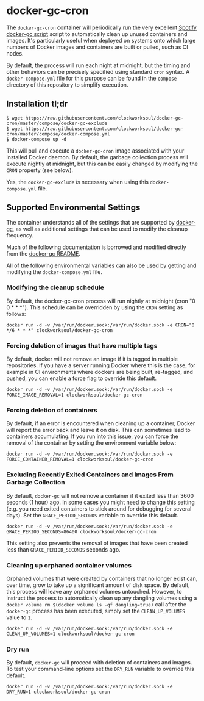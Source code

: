 # docker-gc-cron

The `docker-gc-cron` container will periodically run the very excellent [Spotify docker-gc script](https://github.com/spotify/docker-gc) script to automatically clean up unused containers and images.  It's particularly useful when deployed on systems onto which large numbers of Docker images and containers are built or pulled, such as CI nodes.

By default, the process will run each night at midnight, but the timing and other behaviors can be precisely specified using standard `cron` syntax. A `docker-compose.yml` file for this purpose can be found in the `compose` directory of this repository to simplify execution.


## Installation tl;dr

```
$ wget https://raw.githubusercontent.com/clockworksoul/docker-gc-cron/master/compose/docker-gc-exclude
$ wget https://raw.githubusercontent.com/clockworksoul/docker-gc-cron/master/compose/docker-compose.yml
$ docker-compose up -d
```

This will pull and execute a `docker-gc-cron` image associated with your installed Docker daemon. By default, the garbage collection process will execute nightly at midnight, but this can be easily changed by modifying the `CRON` property (see below).

Yes, the `docker-gc-exclude` _is_ necessary when using this `docker-compose.yml` file.


## Supported Environmental Settings

The container understands all of the settings that are supported by [docker-gc](https://github.com/spotify/docker-gc), as well as additional settings that can be used to modify the cleanup frequency.

Much of the following documentation is borrowed and modified directly from the [docker-gc README](https://github.com/spotify/docker-gc/blob/master/README.md#excluding-images-from-garbage-collection).


All of the following environmental variables can also be used by getting and modifying the `docker-compose.yml` file.


### Modifying the cleanup schedule

By default, the docker-gc-cron process will run nightly at midnight (cron "0 0 * * *"). This schedule can be overridden by using the `CRON` setting as follows:

```
docker run -d -v /var/run/docker.sock:/var/run/docker.sock -e CRON="0 */6 * * *" clockworksoul/docker-gc-cron
```


### Forcing deletion of images that have multiple tags

By default, docker will not remove an image if it is tagged in multiple repositories. 
If you have a server running Docker where this is the case, for example in CI environments where dockers are being built, re-tagged, and pushed, you can enable a force flag to override this default.

```
docker run -d -v /var/run/docker.sock:/var/run/docker.sock -e FORCE_IMAGE_REMOVAL=1 clockworksoul/docker-gc-cron
```


### Forcing deletion of containers

By default, if an error is encountered when cleaning up a container, Docker will report the error back and leave it on disk. 
This can sometimes lead to containers accumulating. If you run into this issue, you can force the removal of the container by setting the environment variable below:

```
docker run -d -v /var/run/docker.sock:/var/run/docker.sock -e FORCE_CONTAINER_REMOVAL=1 clockworksoul/docker-gc-cron
```


### Excluding Recently Exited Containers and Images From Garbage Collection

By default, `docker-gc` will not remove a container if it exited less than 3600 seconds (1 hour) ago. In some cases you might need to change this setting (e.g. you need exited containers to stick around for debugging for several days). Set the `GRACE_PERIOD_SECONDS` variable to override this default.

```
docker run -d -v /var/run/docker.sock:/var/run/docker.sock -e GRACE_PERIOD_SECONDS=86400 clockworksoul/docker-gc-cron
```

This setting also prevents the removal of images that have been created less than `GRACE_PERIOD_SECONDS` seconds ago.


### Cleaning up orphaned container volumes

Orphaned volumes that were created by containers that no longer exist can, over time, grow to take up a significant amount of disk space. By default, this process will leave any orphaned volumes untouched. However, to instruct the process to automatically clean up any dangling volumes using a `docker volume rm $(docker volume ls -qf dangling=true)` call after the `docker-gc` process has been executed, simply set the `CLEAN_UP_VOLUMES` value to `1`.

```
docker run -d -v /var/run/docker.sock:/var/run/docker.sock -e CLEAN_UP_VOLUMES=1 clockworksoul/docker-gc-cron
```


### Dry run
By default, `docker-gc` will proceed with deletion of containers and images. To test your command-line options set the `DRY_RUN` variable to override this default.

```
docker run -d -v /var/run/docker.sock:/var/run/docker.sock -e DRY_RUN=1 clockworksoul/docker-gc-cron
```
